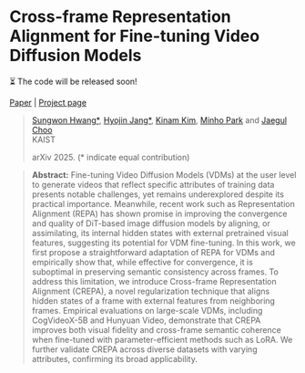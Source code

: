 # Cross-frame Representation Alignment for Fine-tuning Video Diffusion Models

⏳ The code will be released soon!

[Paper](https://arxiv.org/abs/2506.09229) | [Project page](https://crepavideo.github.io)

> [Sungwon Hwang\*](https://deepshwang.github.io), [Hyojin Jang\*](https://github.com/Whit3Snow), [Kinam Kim](https://kinam0252.github.io/), [Minho Park](https://pmh9960.github.io/) and [Jaegul Choo](https://sites.google.com/site/jaegulchoo/)  
> KAIST
> 
> arXiv 2025. (\* indicate equal contribution)

> **Abstract:**
> Fine-tuning Video Diffusion Models (VDMs) at the user level to generate videos that reflect specific attributes of training data presents notable challenges, yet remains underexplored despite its practical importance. 
> Meanwhile, recent work such as Representation Alignment (REPA) has shown promise in improving the convergence and quality of DiT-based image diffusion models by aligning, or assimilating, its internal hidden states with external
> pretrained visual features, suggesting its potential for VDM fine-tuning. 
> In this work, we first propose a straightforward adaptation of REPA for VDMs and empirically show that, while effective for convergence, it is suboptimal in preserving semantic consistency across frames. 
> To address this limitation, we introduce Cross-frame Representation Alignment (CREPA), a novel regularization technique that aligns hidden states of a frame with external features from neighboring frames. 
> Empirical evaluations on large-scale VDMs, including CogVideoX-5B and Hunyuan Video, demonstrate that CREPA improves both visual fidelity and cross-frame semantic coherence when fine-tuned with parameter-efficient methods such as
> LoRA.
> We further validate CREPA across diverse datasets with varying attributes, confirming its broad applicability. 

